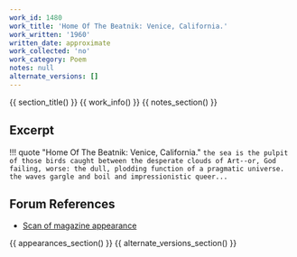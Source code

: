 ```yaml
---
work_id: 1480
work_title: 'Home Of The Beatnik: Venice, California.'
work_written: '1960'
written_date: approximate
work_collected: 'no'
work_category: Poem
notes: null
alternate_versions: []
---
```


{{ section_title() }}
{{ work_info() }}
{{ notes_section() }}
## Excerpt
!!! quote "Home Of The Beatnik: Venice, California."
    ```
    the sea is the pulpit of those birds caught between
    the desperate clouds of Art--or, God failing, worse:
    the dull, plodding function of a pragmatic universe.
    the waves gargle and boil and impressionistic queer...
    ```

## Forum References
- [Scan of magazine appearance](https://bukowskiforum.com/threads/merlins-magic-vol-1-no-10-june-1960.11739/)

{{ appearances_section() }}
{{ alternate_versions_section() }}